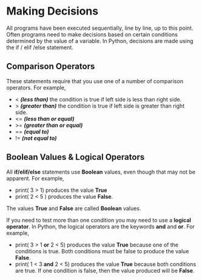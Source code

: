 # Making Decisions

All programs have been executed sequentially, line by line, up to this point.  Often programs need to make decisions based on certain conditions determined by the value of a variable.  In Python, decisions are made using the if / elif /else statement.

## Comparison Operators

These statements require that you use one of a number of comparison operators.  For example,

* \<   ***(less than)*** the condition is true if left side is less than right side. 
* \>   ***(greater than)*** the condition is true if left side is greater than right side. 
* \<\=  ***(less than or equal)***
* \>\=  ***(greater than or equal)***
* \=\=  ***(equal to)***
* \!\=  ***(not equal to)***


## Boolean Values & Logical Operators

All **if/elif/else** statements use **Boolean** values, even though that may not be apparent.  For example,

* print( 3 > 1) produces the value **True**
* print( 2 < 5 ) produces the value **False**.

The values **True** and **False** are called **Boolean** values.

If you need to test more than one condition you may need to use a **logical operator**.  In Python, the logical operators are the keywords **and** and **or**.  For example,

* print( 3 > 1 **or** 2 < 5) produces the value **True** because one of the conditions is true.  Both conditions must be false to produce the value **False**.
* print( 1 < 3 **and** 2 < 5) produces the value **True** because both conditions are true.  If one condition is false, then the value produced will be **False**.
